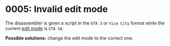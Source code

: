 # 0005: Invalid edit mode

The disassembler is given a script in the `GTA 3` or `Vice City` format while the current [edit mode](../../edit-modes/) is `GTA SA`.

**Possible solutions:** change the edit mode to the correct one.

